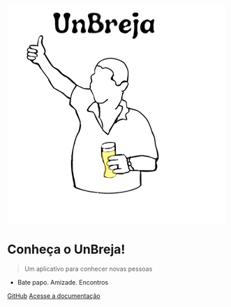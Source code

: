 
![logo](./assets/logo.png)

# Conheça o UnBreja!

> Um aplicativo para conhecer novas pessoas

- Bate papo. Amizade. Encontros

[GitHub](https://github.com/UnBArqDsw2024-1/2024.1_G8_UnBreja)
[Acesse a documentação](#unbreja)